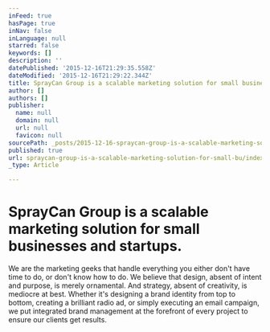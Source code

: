 ```yaml
---
inFeed: true
hasPage: true
inNav: false
inLanguage: null
starred: false
keywords: []
description: ''
datePublished: '2015-12-16T21:29:35.558Z'
dateModified: '2015-12-16T21:29:22.344Z'
title: SprayCan Group is a scalable marketing solution for small businesses and startups.
author: []
authors: []
publisher:
  name: null
  domain: null
  url: null
  favicon: null
sourcePath: _posts/2015-12-16-spraycan-group-is-a-scalable-marketing-solution-for-small-bu.md
published: true
url: spraycan-group-is-a-scalable-marketing-solution-for-small-bu/index.html
_type: Article

---
```

# SprayCan Group is a scalable marketing solution for small businesses and startups.

We are the marketing geeks that handle everything you either don't have time to do, or don't know how to do. We believe that design, absent of intent and purpose, is merely ornamental. And strategy, absent of creativity, is mediocre at best. Whether it's designing a brand identity from top to bottom, creating a brilliant radio ad, or simply executing an email campaign, we put integrated brand management at the forefront of every project to ensure our clients get results.